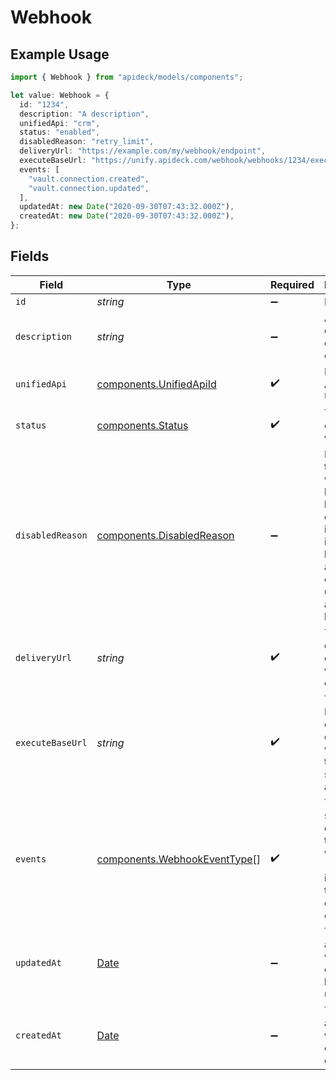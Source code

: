 # Webhook

## Example Usage

```typescript
import { Webhook } from "apideck/models/components";

let value: Webhook = {
  id: "1234",
  description: "A description",
  unifiedApi: "crm",
  status: "enabled",
  disabledReason: "retry_limit",
  deliveryUrl: "https://example.com/my/webhook/endpoint",
  executeBaseUrl: "https://unify.apideck.com/webhook/webhooks/1234/execute",
  events: [
    "vault.connection.created",
    "vault.connection.updated",
  ],
  updatedAt: new Date("2020-09-30T07:43:32.000Z"),
  createdAt: new Date("2020-09-30T07:43:32.000Z"),
};
```

## Fields

| Field                                                                                                                                | Type                                                                                                                                 | Required                                                                                                                             | Description                                                                                                                          | Example                                                                                                                              |
| ------------------------------------------------------------------------------------------------------------------------------------ | ------------------------------------------------------------------------------------------------------------------------------------ | ------------------------------------------------------------------------------------------------------------------------------------ | ------------------------------------------------------------------------------------------------------------------------------------ | ------------------------------------------------------------------------------------------------------------------------------------ |
| `id`                                                                                                                                 | *string*                                                                                                                             | :heavy_minus_sign:                                                                                                                   | N/A                                                                                                                                  | 1234                                                                                                                                 |
| `description`                                                                                                                        | *string*                                                                                                                             | :heavy_minus_sign:                                                                                                                   | A description of the object.                                                                                                         | A description                                                                                                                        |
| `unifiedApi`                                                                                                                         | [components.UnifiedApiId](../../models/components/unifiedapiid.md)                                                                   | :heavy_check_mark:                                                                                                                   | Name of Apideck Unified API                                                                                                          | crm                                                                                                                                  |
| `status`                                                                                                                             | [components.Status](../../models/components/status.md)                                                                               | :heavy_check_mark:                                                                                                                   | The status of the webhook.                                                                                                           | enabled                                                                                                                              |
| `disabledReason`                                                                                                                     | [components.DisabledReason](../../models/components/disabledreason.md)                                                               | :heavy_minus_sign:                                                                                                                   | Indicates if the webhook has has been disabled as it reached its retry limit or if account is over the usage allocated by it's plan. | retry_limit                                                                                                                          |
| `deliveryUrl`                                                                                                                        | *string*                                                                                                                             | :heavy_check_mark:                                                                                                                   | The delivery url of the webhook endpoint.                                                                                            | https://example.com/my/webhook/endpoint                                                                                              |
| `executeBaseUrl`                                                                                                                     | *string*                                                                                                                             | :heavy_check_mark:                                                                                                                   | The Unify Base URL events from connectors will be sent to after service id is appended.                                              | https://unify.apideck.com/webhook/webhooks/1234/execute                                                                              |
| `events`                                                                                                                             | [components.WebhookEventType](../../models/components/webhookeventtype.md)[]                                                         | :heavy_check_mark:                                                                                                                   | The list of subscribed events for this webhook. [`*`] indicates that all events are enabled.                                         | [<br/>"vault.connection.created",<br/>"vault.connection.updated"<br/>]                                                               |
| `updatedAt`                                                                                                                          | [Date](https://developer.mozilla.org/en-US/docs/Web/JavaScript/Reference/Global_Objects/Date)                                        | :heavy_minus_sign:                                                                                                                   | The date and time when the object was last updated.                                                                                  | 2020-09-30T07:43:32.000Z                                                                                                             |
| `createdAt`                                                                                                                          | [Date](https://developer.mozilla.org/en-US/docs/Web/JavaScript/Reference/Global_Objects/Date)                                        | :heavy_minus_sign:                                                                                                                   | The date and time when the object was created.                                                                                       | 2020-09-30T07:43:32.000Z                                                                                                             |